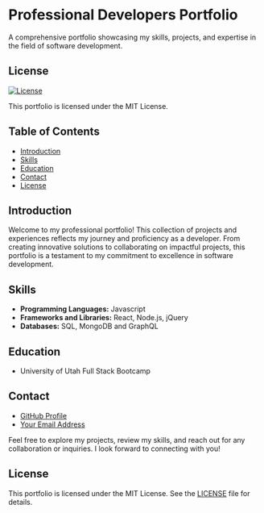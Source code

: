 # Professional Developers Portfolio

A comprehensive portfolio showcasing my skills, projects, and expertise in the field of software development.

## License

[![License](https://img.shields.io/badge/License-MIT-brightgreen.svg)](LICENSE)

This portfolio is licensed under the MIT License.

## Table of Contents

- [Introduction](#introduction)
- [Skills](#skills)
- [Education](#education)
- [Contact](#contact)
- [License](#license)

## Introduction

Welcome to my professional portfolio! This collection of projects and experiences reflects my journey and proficiency as a developer. From creating innovative solutions to collaborating on impactful projects, this portfolio is a testament to my commitment to excellence in software development.

## Skills

- **Programming Languages:** Javascript
- **Frameworks and Libraries:** React, Node.js, jQuery
- **Databases:** SQL, MongoDB and GraphQL

## Education

- University of Utah Full Stack Bootcamp


## Contact

- [GitHub Profile](https://github.com/Apatterson32)
- [Your Email Address](mailto:pattersonal10@gmail.com)

Feel free to explore my projects, review my skills, and reach out for any collaboration or inquiries. I look forward to connecting with you!

## License

This portfolio is licensed under the MIT License. See the [LICENSE](LICENSE) file for details.
